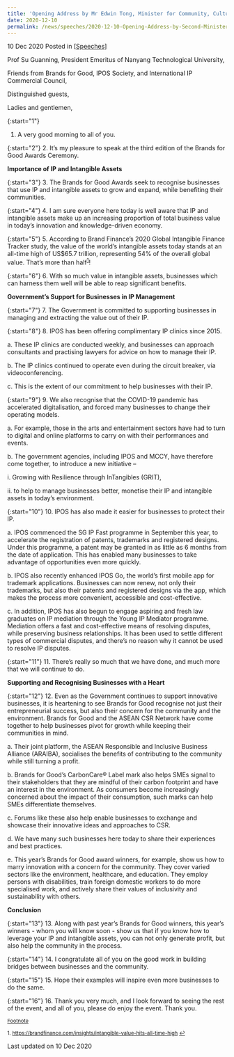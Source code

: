 ```yaml
---
title: 'Opening Address by Mr Edwin Tong, Minister for Community, Culture and Youth and Second Minister for Law at the Brands for Good Awards Ceremony'
date: 2020-12-10
permalink: /news/speeches/2020-12-10-Opening-Address-by-Second-Minister-Edwin-Tong-at-Brands-for-Good-Awards-Ceremony
---
```



10 Dec 2020 Posted in [[Speeches](/news/speeches)]

Prof Su Guanning, President Emeritus of Nanyang Technological University,

Friends from Brands for Good, IPOS Society, and International IP Commercial Council,

Distinguished guests,

Ladies and gentlemen,

{:start="1"}
1.	A very good morning to all of you.

{:start="2"}
2.	It’s my pleasure to speak at the third edition of the Brands for Good Awards Ceremony.

**Importance of IP and Intangible Assets**

{:start="3"}
3.	The Brands for Good Awards seek to recognise businesses that use IP and intangible assets to grow and expand, while benefiting their communities.

{:start="4"}
4.	I am sure everyone here today is well aware that IP and intangible assets make up an increasing proportion of total business value in today’s innovation and knowledge-driven economy.

{:start="5"}
5.	According to Brand Finance’s 2020 Global Intangible Finance Tracker study, the value of the world’s intangible assets today stands at an all-time high of US$65.7 trillion, representing 54% of the overall global value. That’s more than half<sup><a href="#fn1" id="ref1">1</a></sup>!

{:start="6"}
6.	With so much value in intangible assets, businesses which can harness them well will be able to reap significant benefits.

**Government’s Support for Businesses in IP Management**

{:start="7"}
7.	The Government is committed to supporting businesses in managing and extracting the value out of their IP.

{:start="8"}
8.	IPOS has been offering complimentary IP clinics since 2015. 

a.  These IP clinics are conducted weekly, and businesses can approach consultants and practising lawyers for advice on how to manage their IP. 

b.  The IP clinics continued to operate even during the circuit breaker, via videoconferencing.

c.  This is the extent of our commitment to help businesses with their IP.

{:start="9"}
9.	We also recognise that the COVID-19 pandemic has accelerated digitalisation, and forced many businesses to change their operating models.

a.  For example, those in the arts and entertainment sectors have had to turn to digital and online platforms to carry on with their performances and events.

b.  The government agencies, including IPOS and MCCY, have therefore come together, to introduce a new initiative –

i.  Growing with Resilience through InTangibles (GRIT),

ii. to help to manage businesses better, monetise their IP and intangible assets in today’s environment. 

{:start="10"}
10.	IPOS has also made it easier for businesses to protect their IP. 

a.  IPOS commenced the SG IP Fast programme in September this year, to accelerate the registration of patents, trademarks and registered designs. Under this programme, a patent may be granted in as little as 6 months from the date of application.  This has enabled many businesses to take advantage of opportunities even more quickly.

b.  IPOS also recently enhanced IPOS Go, the world’s first mobile app for trademark applications. Businesses can now renew, not only their trademarks, but also their patents and registered designs via the app, which makes the process more convenient, accessible and cost-effective.

c.  In addition, IPOS has also begun to engage aspiring and fresh law graduates on IP mediation through the Young IP Mediator programme. Mediation offers a fast and cost-effective means of resolving disputes, while preserving business relationships. It has been used to settle different types of commercial disputes, and there’s no reason why it cannot be used to resolve IP disputes.

{:start="11"}
11.	There’s really so much that we have done, and much more that we will continue to do.

**Supporting and Recognising Businesses with a Heart**

{:start="12"}
12.	Even as the Government continues to support innovative businesses, it is heartening to see Brands for Good recognise not just their entrepreneurial success, but also their concern for the community and the environment. Brands for Good and the ASEAN CSR Network have come together to help businesses pivot for growth while keeping their communities in mind. 

a.  Their joint platform, the ASEAN Responsible and Inclusive Business Alliance (ARAIBA), socialises the benefits of contributing to the community while still turning a profit.

b.  Brands for Good’s CarbonCare® Label mark also helps SMEs signal to their stakeholders that they are mindful of their carbon footprint and have an interest in the environment. As consumers become increasingly concerned about the impact of their consumption, such marks can help SMEs differentiate themselves.

c.  Forums like these also help enable businesses to exchange and showcase their innovative ideas and approaches to CSR.

d.  We have many such businesses here today to share their experiences and best practices. 

e.  This year’s Brands for Good award winners, for example, show us how to marry innovation with a concern for the community. They cover varied sectors like the environment, healthcare, and education. They employ persons with disabilities, train foreign domestic workers to do more specialised work, and actively share their values of inclusivity and sustainability with others.

**Conclusion**

{:start="13"}
13.	Along with past year’s Brands for Good winners, this year’s winners - whom you will know soon - show us that if you know how to leverage your IP and intangible assets, you can not only generate profit, but also help the community in the process.

{:start="14"}
14.	I congratulate all of you on the good work in building bridges between businesses and the community. 

{:start="15"}
15.	Hope their examples will inspire even more businesses to do the same.

{:start="16"}
16.	Thank you very much, and I look forward to seeing the rest of the event, and all of you, please do enjoy the event. Thank you.

<sup><u>Footnote</u></sup>

<p><sup id="fn1">1. <a href="https://brandfinance.com/insights/intangible-value-hits-all-time-high" target="new">https://brandfinance.com/insights/intangible-value-hits-all-time-high</a> <a href="#ref1" title="Jump back to the text.">↩</a></sup></p>

<p class="right-side-updated">Last updated on 10 Dec 2020</p> 
